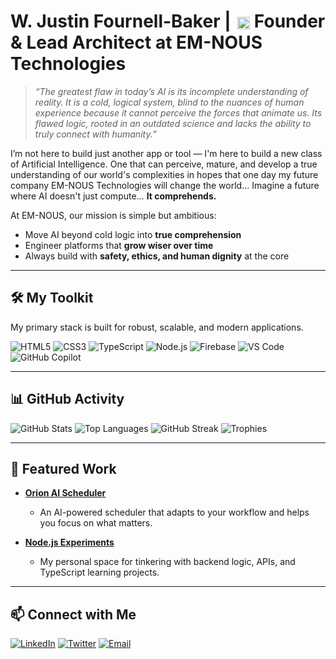 # W. Justin Fournell-Baker | <img src="./EM-NOUS Logo_NEW.svg" alt="EM-NOUS Logo" width="20" style="vertical-align:middle; margin-left:4px;" /> Founder & Lead Architect at EM-NOUS Technologies

> *“The greatest flaw in today’s AI is its incomplete understanding of reality.
> It is a cold, logical system, blind to the nuances of human experience because it cannot perceive the forces that animate us.
> Its flawed logic, rooted in an outdated science and lacks the ability to truly connect with humanity.”*

I’m not here to build just another app or tool — I'm here to build a new class of Artificial Intelligence. One that can perceive, mature, and develop a true understanding of our world's complexities in hopes that one day my future company EM-NOUS Technologies will change the world... Imagine a future where AI doesn't just compute… **It comprehends.**

At EM-NOUS, our mission is simple but ambitious:
- Move AI beyond cold logic into **true comprehension**
- Engineer platforms that **grow wiser over time**
- Always build with **safety, ethics, and human dignity** at the core

---

## 🛠️ My Toolkit

My primary stack is built for robust, scalable, and modern applications.

![HTML5](https://img.shields.io/badge/HTML5-E34F26?style=for-the-badge&logo=html5&logoColor=white)
![CSS3](https://img.shields.io/badge/CSS3-1572B6?style=for-the-badge&logo=css3&logoColor=white)
![TypeScript](https://img.shields.io/badge/TypeScript-3178C6?style=for-the-badge&logo=typescript&logoColor=white)
![Node.js](https://img.shields.io/badge/Node.js-339933?style=for-the-badge&logo=node.js&logoColor=white)
![Firebase](https://img.shields.io/badge/Firebase-FFCA28?style=for-the-badge&logo=firebase&logoColor=black)
![VS Code](https://img.shields.io/badge/VSCode-0078d7?style=for-the-badge&logo=visual-studio-code&logoColor=white)
![GitHub Copilot](https://img.shields.io/badge/Copilot-000000?style=for-the-badge&logo=githubcopilot&logoColor=white)

---

## 📊 GitHub Activity

![GitHub Stats](https://github-readme-stats.vercel.app/api?username=wjustin-fb&show_icons=true&theme=tokyonight)
![Top Languages](https://github-readme-stats.vercel.app/api/top-langs/?username=wjustin-fb&layout=compact&theme=tokyonight)
![GitHub Streak](https://github-readme-streak-stats.herokuapp.com?user=wjustin-fb&theme=tokyonight)
![Trophies](https://github-profile-trophy.vercel.app/?username=wjustin-fb&theme=tokyonight&no-frame=true&margin-w=4)

---

## 🚀 Featured Work

- [**Orion AI Scheduler**](https://github.com/wjustin-fb/orion-ai-scheduler)
  - An AI-powered scheduler that adapts to your workflow and helps you focus on what matters.

- [**Node.js Experiments**](https://github.com/wjustin-fb/node-experiments)
  - My personal space for tinkering with backend logic, APIs, and TypeScript learning projects.

---

## 📫 Connect with Me

[![LinkedIn](https://img.shields.io/badge/LinkedIn-0077B5?style=for-the-badge&logo=linkedin&logoColor=white)](https://linkedin.com/in/wjustinfournellbaker)
[![Twitter](https://img.shields.io/badge/Twitter-1DA1F2?style=for-the-badge&logo=twitter&logoColor=white)](https://twitter.com/wjustin_fb)
[![Email](https://img.shields.io/badge/Email-D14836?style=for-the-badge&logo=gmail&logoColor=white)](mailto:w.justin.fournell.baker@em-nous.com)
